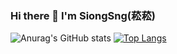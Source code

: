 ### Hi there 👋   I'm SiongSng(菘菘)

![Anurag's GitHub stats](https://github-readme-stats.vercel.app/api?username=SiongSng&show_icons=true&theme=radical)
[![Top Langs](https://github-readme-stats.vercel.app/api/top-langs/?username=SiongSng&layout=compact)](https://github.com/anuraghazra/github-readme-stats)
